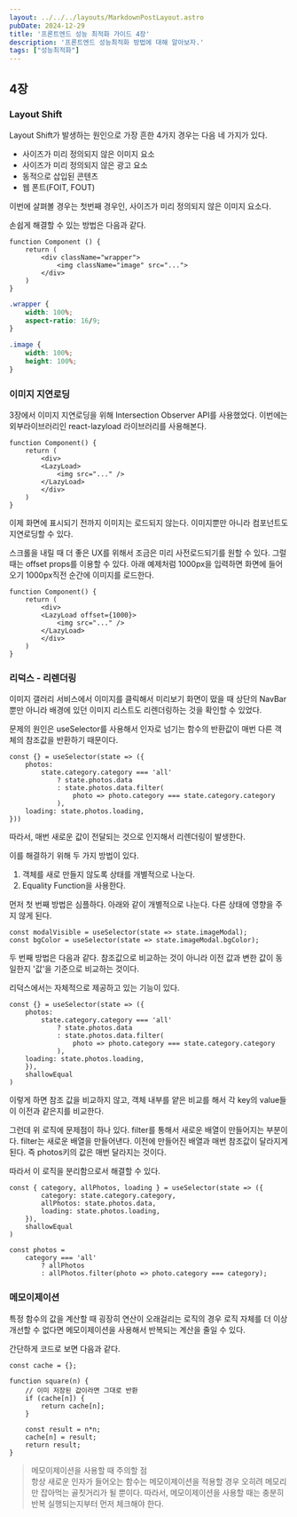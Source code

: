 ```yaml
---
layout: ../../../layouts/MarkdownPostLayout.astro
pubDate: 2024-12-29
title: '프론트엔드 성능 최적화 가이드 4장'
description: '프론트엔드 성능최적화 방법에 대해 알아보자.'
tags: ["성능최적화"]
---
```


## 4장

### Layout Shift
Layout Shift가 발생하는 원인으로 가장 흔한 4가지 경우는 다음 네 가지가 있다.
- 사이즈가 미리 정의되지 않은 이미지 요소
- 사이즈가 미리 정의되지 않은 광고 요소
- 동적으로 삽입된 콘텐츠
- 웹 폰트(FOIT, FOUT)

이번에 살펴볼 경우는 첫번째 경우인, 사이즈가 미리 정의되지 않은 이미지 요소다.

손쉽게 해결할 수 있는 방법은 다음과 같다.
```tsx
function Component () {
    return (
        <div className="wrapper">
            <img className="image" src="...">
        </div>
    )
}
```

```css
.wrapper {
    width: 100%;
    aspect-ratio: 16/9;
}

.image {
    width: 100%;
    height: 100%;
}
```

### 이미지 지연로딩
3장에서 이미지 지연로딩을 위해 Intersection Observer API를 사용했었다. 이번에는 외부라이브러리인 react-lazyload 라이브러리를 사용해본다.

```tsx
function Component() {
    return (
        <div>
        <LazyLoad>
            <img src="..." />
        </LazyLoad>
        </div>
    )
}
```
이제 화면에 표시되기 전까지 이미지는 로드되지 않는다. 이미지뿐만 아니라 컴포넌트도 지연로딩할 수 있다.

스크롤을 내릴 때 더 좋은 UX를 위해서 조금은 미리 사전로드되기를 원할 수 있다. 그럴 때는 offset props를 이용할 수 있다. 아래 예제처럼 1000px을 입력하면 화면에 들어오기 1000px직전 순간에 이미지를 로드한다.
```tsx
function Component() {
    return (
        <div>
        <LazyLoad offset={1000}>
            <img src="..." />
        </LazyLoad>
        </div>
    )
}
```

### 리덕스 - 리렌더링
이미지 갤러리 서비스에서 이미지를 클릭해서 미리보기 화면이 떴을 때 상단의 NavBar뿐만 아니라 배경에 있던 이미지 리스트도 리렌더링하는 것을 확인할 수 있었다.

문제의 원인은 useSelector를 사용해서 인자로 넘기는 함수의 반환값이 매번 다른 객체의 참조값을 반환하기 때문이다.
```tsx
const {} = useSelector(state => ({
    photos:
        state.category.category === 'all'
            ? state.photos.data
            : state.photos.data.filter(
                photo => photo.category === state.category.category
            ),
    loading: state.photos.loading,
}))
```

따라서, 매번 새로운 값이 전달되는 것으로 인지해서 리렌더링이 발생한다.

이를 해결하기 위해 두 가지 방법이 있다.

1. 객체를 새로 만들지 않도록 상태를 개별적으로 나눈다.
2. Equality Function을 사용한다.

먼저 첫 번째 방법은 심플하다. 아래와 같이 개별적으로 나눈다. 다른 상태에 영향을 주지 않게 된다.
```tsx
const modalVisible = useSelector(state => state.imageModal);
const bgColor = useSelector(state => state.imageModal.bgColor);
```

두 번째 방법은 다음과 같다.
참조값으로 비교하는 것이 아니라 이전 값과 변한 값이 동일한지 '값'을 기준으로 비교하는 것이다.

리덕스에서는 자체적으로 제공하고 있는 기능이 있다.
```tsx
const {} = useSelector(state => ({
    photos:
        state.category.category === 'all'
            ? state.photos.data
            : state.photos.data.filter(
                photo => photo.category === state.category.category
            ),
    loading: state.photos.loading,
    }), 
    shallowEqual
)
```
이렇게 하면 참조 값을 비교하지 않고, 객체 내부를 얕은 비교를 해서 각 key의 value들이 이전과 같은지를 비교한다.

그런데 위 로직에 문제점이 하나 있다. filter를 통해서 새로운 배열이 만들어지는 부분이다. filter는 새로운 배열을 만들어낸다. 이전에 만들어진 배열과 매번 참조값이 달라지게 된다. 즉 photos키의 값은 매번 달라지는 것이다.

따라서 이 로직을 분리함으로서 해결할 수 있다.

```tsx
const { category, allPhotos, loading } = useSelector(state => ({
        category: state.category.category,
        allPhotos: state.photos.data,
        loading: state.photos.loading,
    }), 
    shallowEqual
)

const photos = 
    category === 'all' 
        ? allPhotos 
        : allPhotos.filter(photo => photo.category === category);
```

### 메모이제이션
특정 함수의 값을 계산할 때 굉장히 연산이 오래걸리는 로직의 경우 로직 자체를 더 이상 개선할 수 없다면 메모이제이션을 사용해서 반복되는 계산을 줄일 수 있다.

간단하게 코드로 보면 다음과 같다.
```tsx
const cache = {};

function square(n) {
    // 이미 저장된 값이라면 그대로 반환
    if (cache[n]) { 
        return cache[n];
    }

    const result = n*n;
    cache[n] = result;
    return result;
}
```

> 메모이제이션을 사용할 때 주의할 점   
항상 새로운 인자가 들어오는 함수는 메모이제이션을 적용할 경우 오히려 메모리만 잡아먹는 골칫거리가 될 뿐이다. 따라서, 메모이제이션을 사용할 때는 충분히 반복 실행되는지부터 먼저 체크해야 한다.